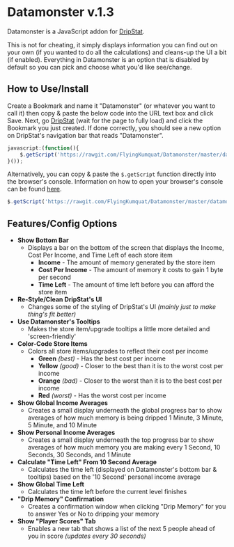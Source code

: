 Datamonster v.1.3
======

Datamonster is a JavaScript addon for [DripStat](https://dripstat.com/game/).

This is not for cheating, it simply displays information you can find out on your own (if you wanted to do all the calculations) and cleans-up the UI a bit (if enabled). Everything in Datamonster is an option that is disabled by default so you can pick and choose what you'd like see/change.

How to Use/Install
-----
Create a Bookmark and name it "Datamonster" (or whatever you want to call it) then copy & paste the below code into the URL text box and click Save. Next, go [DripStat](https://dripstat.com/game/) (wait for the page to fully load) and click the Bookmark you just created. If done correctly, you should see a new option on DripStat's navigation bar that reads "Datamonster".
```JavaScript
javascript:(function(){
	$.getScript('https://rawgit.com/FlyingKumquat/Datamonster/master/datamonster.js')
}());
```

Alternatively, you can copy & paste the `$.getScript` function directly into the browser's console. Information on how to open your browser's console can be found [here](http://webmasters.stackexchange.com/questions/8525/how-to-open-the-javascript-console-in-different-browsers).
```JavaScript
$.getScript('https://rawgit.com/FlyingKumquat/Datamonster/master/datamonster.js')
```

Features/Config Options
-----
* __Show Bottom Bar__
  * Displays a bar on the bottom of the screen that displays the Income, Cost Per Income, and Time Left of each store item
    * __Income__ - The amount of memory generated by the store item
    * __Cost Per Income__ - The amount of memory it costs to gain 1 byte per second
    * __Time Left__ - The amount of time left before you can afford the store item
* __Re-Style/Clean DripStat's UI__
  * Changes some of the styling of DripStat's UI _(mainly just to make thing's fit better)_
* __Use Datamonster's Tooltips__
  * Makes the store item/upgrade tooltips a little more detailed and 'screen-friendly'
* __Color-Code Store Items__
  * Colors all store items/upgrades to reflect their cost per income
    * __Green__ _(best)_ - Has the best cost per income
    * __Yellow__ _(good)_ - Closer to the best than it is to the worst cost per income
    * __Orange__ _(bad)_ - Closer to the worst than it is to the best cost per income
    * __Red__ _(worst)_ - Has the worst cost per income
* __Show Global Income Averages__
  * Creates a small display underneath the global progress bar to show averages of how much memory is being dripped 1 Minute, 3 Minute, 5 Minute, and 10 Minute
* __Show Personal Income Averages__
  * Creates a small display underneath the top progress bar to show averages of how much memory you are making every 1 Second, 10 Seconds, 30 Seconds, and 1 Minute
* __Calculate "Time Left" From 10 Second Average__
  * Calculates the time left (displayed on Datamonster's bottom bar & tooltips) based on the '10 Second' personal income average
* __Show Global Time Left__
  * Calculates the time left before the current level finishes
* __"Drip Memory" Confirmation__
  * Creates a confirmation window when clicking "Drip Memory" for you to answer Yes or No to dripping your memory
* __Show "Player Scores" Tab__
  * Enables a new tab that shows a list of the next 5 people ahead of you in score _(updates every 30 seconds)_
